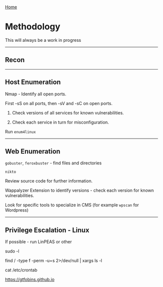 [Home](./index.md)

# Methodology

This will always be a work in progress

---
## Recon

---
## Host Enumeration

Nmap - Identify all open ports.

First -sS on all ports, then -sV and -sC on open ports.

1. Check versions of all services for known vulnerabilities.

2. Check each service in turn for misconfiguration.

Run `enum4linux`

---
## Web Enumeration

`gobuster`, `feroxbuster` - find files and directories

`nikto`

Review source code for further information.

Wappalyzer Extension to identify versions - check each version for known vulnerabilities.

Look for specific tools to specialize in CMS (for example `wpscan` for Wordpress)

---
## Privilege Escalation - Linux

If possible - run LinPEAS or other

sudo -l

find / -type f -perm -u=s 2>/dev/null | xargs ls -l

cat /etc/crontab

https://gtfobins.github.io